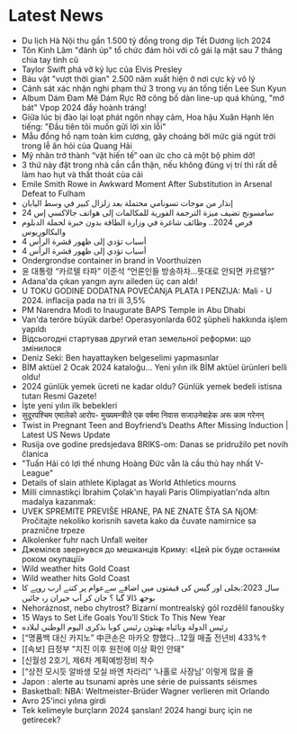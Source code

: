 # Latest News
-  Du lịch Hà Nội thu gần 1.500 tỷ đồng trong dịp Tết Dương lịch 2024
-  Tôn Kinh Lâm "đánh úp" tổ chức đám hỏi với cô gái lạ mặt sau 7 tháng chia tay tình cũ
-  Taylor Swift phá vỡ kỷ lục của Elvis Presley
-  Báu vật "vượt thời gian" 2.500 năm xuất hiện ở nơi cực kỳ vô lý
-  Cảnh sát xác nhận nghi phạm thứ 3 trong vụ án tống tiền Lee Sun Kyun
-  Album Dám Đam Mê Dám Rực Rỡ công bố dàn line-up quá khủng, "mở bát" Vpop 2024 đầy hoành tráng!
-  Giữa lúc bị đào lại loạt phát ngôn nhạy cảm, Hoa hậu Xuân Hạnh lên tiếng: "Đầu tiên tôi muốn gửi lời xin lỗi"
-  Mẫu đồng hồ nạm toàn kim cương, gây choáng bởi mức giá ngút trời trong lễ ăn hỏi của Quang Hải
-  Mỹ nhân trở thành “vật hiến tế” oan ức cho cả một bộ phim dở!
-  3 thứ này đặt trong nhà cần cẩn thận, nếu không đúng vị trí thì rất dễ làm hao hụt và thất thoát của cải
-  Emile Smith Rowe in Awkward Moment After Substitution in Arsenal Defeat to Fulham
-  إنذار من موجات تسونامي محتملة بعد زلزال كبير في وسط اليابان
-  سامسونج تضيف ميزة الترجمة الفورية للمكالمات إلى هواتف جالاكسي إس 24
-  فرص 2024.. وظائف شاغرة في وزارة الطاقة بدون خبرة لحملة الدبلوم والبكالوريوس
-  4 أسباب تؤدي إلى ظهور قشرة الرأس
-  4 أسباب تؤدي إلى ظهور قشرة الرأس
-  Ondergrondse container in brand in Voorthuizen
-  윤 대통령 “카르텔 타파” 이준석 “언론인들 방송하차…뜻대로 안되면 카르텔?”
-  Adana'da çıkan yangın aynı aileden üç can aldı!
-  U TOKU GODINE DODATNA POVEĆANjA PLATA I PENZIJA: Mali - U 2024. inflacija pada na tri ili 3,5%
-  PM Narendra Modi to Inaugurate BAPS Temple in Abu Dhabi
-  Van'da teröre büyük darbe! Operasyonlarda 602 şüpheli hakkında işlem yapıldı
-  Відсьогодні стартував другий етап земельної реформи: що змінилося
-  Deniz Seki: Ben hayattayken belgeselimi yapmasınlar
-  BİM aktüel 2 Ocak 2024 kataloğu... Yeni yılın ilk BİM aktüel ürünleri belli oldu!
-  2024 günlük yemek ücreti ne kadar oldu? Günlük yemek bedeli istisna tutarı Resmi Gazete!
-  İşte yeni yılın ilk bebekleri
-  सुदूरपश्चिम एमालेको आरोप- मुख्यमन्त्रीले एक वर्षमा निवास सजाउनेबाहेक अरू काम गरेनन्
-  Twist in Pregnant Teen and Boyfriend’s Deaths After Missing Induction | Latest US News Update
-  Rusija ove godine predsjedava BRIKS-om: Danas se pridružilo pet novih članica
-  "Tuấn Hải có lợi thế nhưng Hoàng Đức vẫn là cầu thủ hay nhất V-League"
-  Details of slain athlete Kiplagat as World Athletics mourns
-  Milli cimnastikçi İbrahim Çolak'ın hayali Paris Olimpiyatları'nda altın madalya kazanmak:
-  UVEK SPREMITE PREVIŠE HRANE, PA NE ZNATE ŠTA SA NjOM: Pročitajte nekoliko korisnih saveta kako da čuvate namirnice sa praznične trpeze
-  Alkolenker fuhr nach Unfall weiter
-  Джемілєв звернувся до мешканців Криму: «Цей рік буде останнім роком окупації»
-  Wild weather hits Gold Coast
-  Wild weather hits Gold Coast
-  سال 2023:بجلی اور گیس کی قیمتوں میں اضافے سےعوام پر کتنے ارب روپے کا بوجھ ڈالا گیا ؟ جان کر آپ حیران رہ جائیں
-  Nehoráznost, nebo chytrost? Bizarní montrealský gól rozdělil fanoušky
-  15 Ways to Set Life Goals You’ll Stick To This New Year
-  رئيس الدولة ونائباه يهنئون رئيس كوبا بذكرى اليوم الوطني لبلاده
-  [“명품백 대신 카지노” 中큰손은 마카오 향했다…12월 매출 전년비 433%↑
-  [[속보] 日정부 "지진 이후 원전에 이상 확인 안돼"
-  [신월성 2호기, 제6차 계획예방정비 착수
-  [“상전 모시듯 알바생 모실 바엔 차라리” ‘나홀로 사장님’ 이렇게 많을 줄
-  Japon : alerte au tsunami après une série de puissants séismes
-  Basketball: NBA: Weltmeister-Brüder Wagner verlieren mit Orlando
-  Avro 25'inci yılına girdi
-  Tek kelimeyle burçların 2024 şansları! 2024 hangi burç için ne getirecek?

